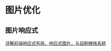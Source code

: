 # 图片优化

## 图片响应式

[详解前端响应式布局、响应式图片，与自制栅格系统](https://juejin.cn/post/6844903513651150856?searchId=2024090417061510AAC831E6262614D071#heading-9)

